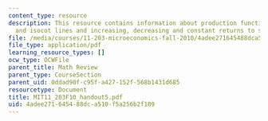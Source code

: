 ```yaml
---
content_type: resource
description: This resource contains information about production functions, isoquants
  and isocot lines and increasing, decreasing and constant returns to scale.
file: /media/courses/11-203-microeconomics-fall-2010/4adee271645488dca510f5a256b2f109_MIT11_203F10_handout5.pdf
file_type: application/pdf
learning_resource_types: []
ocw_type: OCWFile
parent_title: Math Review
parent_type: CourseSection
parent_uid: 0ddad90f-c95f-a427-152f-568b1431d685
resourcetype: Document
title: MIT11_203F10_handout5.pdf
uid: 4adee271-6454-88dc-a510-f5a256b2f109
---
```

